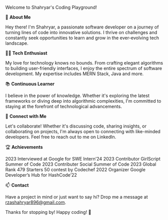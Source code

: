 Welcome to Shahryar's Coding Playground!

🚀 **About Me** 

Hey there! I'm Shahryar, a passionate software developer on a journey of turning lines of code into innovative solutions. I thrive on challenges and constantly seek opportunities to learn and grow in the ever-evolving tech landscape.

👩‍💻 **Tech Enthusiast**

My love for technology knows no bounds. From crafting elegant algorithms to building user-friendly interfaces, I enjoy the entire spectrum of software development. My expertise includes MERN Stack, Java and more.

📚 **Continuous Learner**

I believe in the power of knowledge. Whether it's exploring the latest frameworks or diving deep into algorithmic complexities, I'm committed to staying at the forefront of technological advancements.

🔗 **Connect with Me**

Let's collaborate! Whether it's discussing code, sharing insights, or collaborating on projects, I'm always open to connecting with like-minded developers. Feel free to reach out to me on LinkedIn.

🏆 **Achievements**

2023 Interviewed at Google for SWE Intern’24
2023 Contributor GirlScript Summer of Code
2023 Contributer Social Summer of Code
2023 Global Rank 479 Starters 50 contest by Codechef
2022 Organizer Google Developer’s Hub for HashCode’22

📫 **Contact**

Have a project in mind or just want to say hi? Drop me a message at rzashahryar896@gmail.com.

Thanks for stopping by! Happy coding! 🚀
